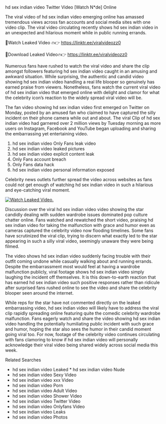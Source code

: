 ﻿hd sex indian video Twitter Video [Watch N*de] Online

The viral video of ﻿hd sex indian video emerging online has amassed tremendous views across fan accounts and social media sites with one video clip. The viral video circulating recently shows ﻿hd sex indian video in an unexpected and hilarious moment while in public running errands. 

🔴Watch Leaked Video 🔥👉  https://linktr.ee/viralvideozz0 

🔴Download Leaked Video🔥👉  https://linktr.ee/viralvideozz0 

Numerous fans have rushed to watch the viral video and share the clip amongst followers featuring ﻿hd sex indian video caught in an amusing and awkward situation. While surprising, the authentic and candid video showing ﻿hd sex indian video handling a real life blooper so genuinely has earned praise from viewers. Nonetheless, fans watch the current viral video of ﻿hd sex indian video that emerged online with delight and clamor for what the celebrity icon’s reaction to the widely spread viral video will be.

The fan video showing ﻿hd sex indian video first emerged on Twitter on Monday, posted by an amused fan who claimed to have captured the silly incident on their phone camera while out and about. The viral Clip of ﻿hd sex indian video had garnered over 2 million views by Tuesday morning as more users on Instagram, Facebook and YouTube began uploading and sharing the embarrassing yet entertaining video. 

1. ﻿hd sex indian video Only Fans leak video
2. ﻿hd sex indian video leaked pictures
3. ﻿hd sex indian video explicit content leak
4. Only Fans account breach
5. Only Fans data hack
6. ﻿hd sex indian video personal information exposed

Celebrity news outlets further spread the video across websites as fans could not get enough of watching ﻿hd sex indian video in such a hilarious and eye-catching viral moment. 

[![Watch Leaked Video.](https://miro.medium.com/v2/resize:fit:828/format:webp/1*cilzJN44JGOrTw9NJCrNHA.gif "Watch Leaked Video")](https://linktr.ee/viralvideozz0)

Discussion over the viral ﻿hd sex indian video video showing the star candidly dealing with sudden wardrobe issues dominated pop culture chatter online. Fans watched and rewatched the short video, praising ﻿hd sex indian video for taking the malfunction with grace and humor even as cameras captured the celebrity video now flooding timelines. Some fans have scrutinized the viral clip, trying to discern what exactly led to the star appearing in such a silly viral video, seemingly unaware they were being filmed.

The video shows ﻿hd sex indian video suddenly facing trouble with their outfit coming undone while casually walking about and running errands. Despite the embarrassment most would feel at having a wardrobe malfunction publicly, viral footage shows ﻿hd sex indian video simply laughing the incident off themselves. It is this down-to-earth reaction that has earned ﻿hd sex indian video such positive responses rather than ridicule after surprised fans rushed online to see the video and share the celebrity blooper seen around the internet.  

While reps for the star have not commented directly on the leaked embarrassing video, ﻿hd sex indian video will likely have to address the viral clip rapidly spreading online featuring quite the comedic celebrity wardrobe malfunction. Fans eagerly watch and share the video showing ﻿hd sex indian video handling the potentially humiliating public incident with such grace and humor, hoping the star also sees the humor in their candid moment going viral too. For now, footage of the celebrity video continues circulating with fans clamoring to know if ﻿hd sex indian video will personally acknowledge their viral video being shared widely across social media this week.

Related Searches
* ﻿hd sex indian video Leaked
﻿* hd sex indian video Nude
* ﻿hd sex indian video Sexy Video
* ﻿hd sex indian video xxx Video
* ﻿hd sex indian video Porn
* ﻿hd sex indian video Adult Video
* ﻿hd sex indian video Shower Video
* ﻿hd sex indian video Twitter Video
* ﻿hd sex indian video Onlyfans Video
* ﻿hd sex indian video Leaks
* ﻿hd sex indian video Photos